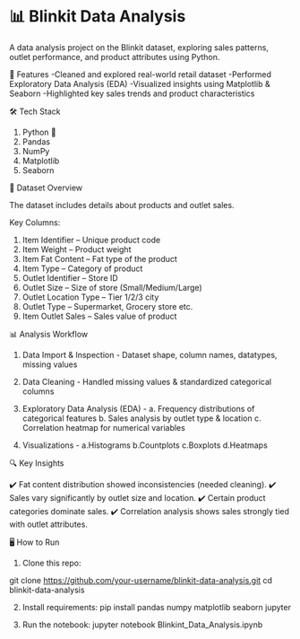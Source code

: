 <h1>📊 Blinkit Data Analysis</h1>

A data analysis project on the Blinkit dataset, exploring sales patterns, outlet performance, and product attributes using Python.

🚀 Features
-Cleaned and explored real-world retail dataset
-Performed Exploratory Data Analysis (EDA)
-Visualized insights using Matplotlib & Seaborn
-Highlighted key sales trends and product characteristics

🛠️ Tech Stack
1. Python 🐍
2. Pandas
3. NumPy
4. Matplotlib
5. Seaborn

📂 Dataset Overview

The dataset includes details about products and outlet sales.

Key Columns:

1. Item Identifier – Unique product code
2. Item Weight – Product weight
3. Item Fat Content – Fat type of the product
4. Item Type – Category of product
5. Outlet Identifier – Store ID
6. Outlet Size – Size of store (Small/Medium/Large)
7. Outlet Location Type – Tier 1/2/3 city
8. Outlet Type – Supermarket, Grocery store etc.
9. Item Outlet Sales – Sales value of product

📊 Analysis Workflow

1. Data Import & Inspection - Dataset shape, column names, datatypes, missing values

2. Data Cleaning - Handled missing values & standardized categorical columns

3. Exploratory Data Analysis (EDA) - a. Frequency distributions of categorical features
                                     b. Sales analysis by outlet type & location
                                     c. Correlation heatmap for numerical variables

4. Visualizations - a.Histograms
                    b.Countplots
                    c.Boxplots
                    d.Heatmaps

🔍 Key Insights

✔️ Fat content distribution showed inconsistencies (needed cleaning).
✔️ Sales vary significantly by outlet size and location.
✔️ Certain product categories dominate sales.
✔️ Correlation analysis shows sales strongly tied with outlet attributes.

🖥️ How to Run

1. Clone this repo:

git clone https://github.com/your-username/blinkit-data-analysis.git
cd blinkit-data-analysis

2. Install requirements:
pip install pandas numpy matplotlib seaborn jupyter

3. Run the notebook:
jupyter notebook Blinkint_Data_Analysis.ipynb


